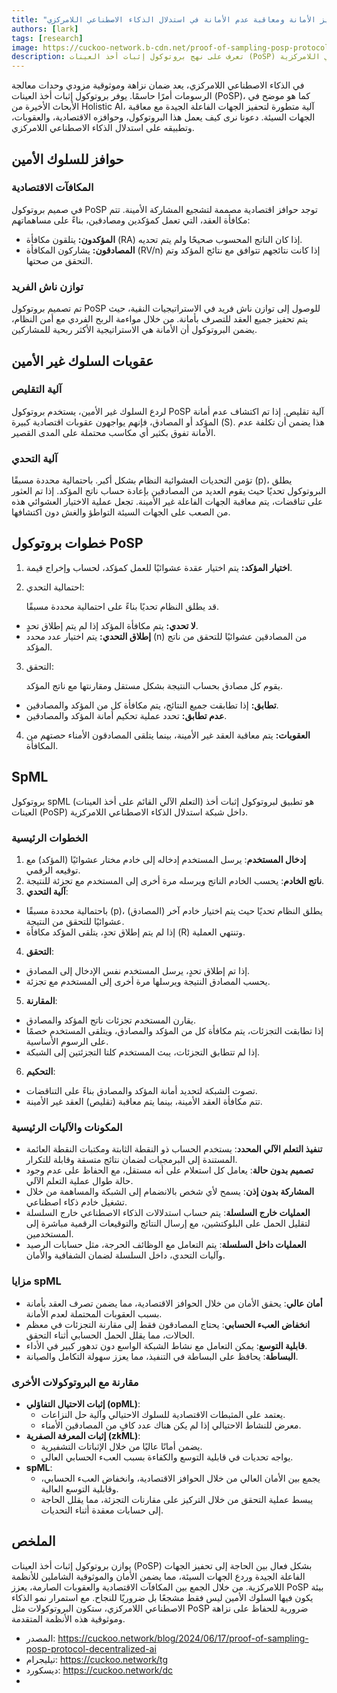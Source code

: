 ```yaml
---
title: "بروتوكول إثبات أخذ العينات: تحفيز الأمانة ومعاقبة عدم الأمانة في استدلال الذكاء الاصطناعي اللامركزي"
authors: [lark]
tags: [research]
image: https://cuckoo-network.b-cdn.net/proof-of-sampling-posp-protocol-decentralized-ai.webp
description: تعرف على نهج بروتوكول إثبات أخذ العينات (PoSP) الفريد في تحفيز السلوك الأمين ومعاقبة عدم الأمانة بين مزودي وحدات معالجة الرسومات، مما يضمن أمن وموثوقية أنظمة استدلال الذكاء الاصطناعي اللامركزية.
---
```


في الذكاء الاصطناعي اللامركزي، يعد ضمان نزاهة وموثوقية مزودي وحدات معالجة الرسومات أمرًا حاسمًا. يوفر بروتوكول إثبات أخذ العينات (PoSP)، كما هو موضح في الأبحاث الأخيرة من Holistic AI، آلية متطورة لتحفيز الجهات الفاعلة الجيدة مع معاقبة الجهات السيئة. دعونا نرى كيف يعمل هذا البروتوكول، وحوافزه الاقتصادية، والعقوبات، وتطبيقه على استدلال الذكاء الاصطناعي اللامركزي.

## حوافز للسلوك الأمين

### المكافآت الاقتصادية

في صميم بروتوكول PoSP توجد حوافز اقتصادية مصممة لتشجيع المشاركة الأمينة. تتم مكافأة العقد، التي تعمل كمؤكدين ومصادقين، بناءً على مساهماتهم:

- **المؤكدون:** يتلقون مكافأة (RA) إذا كان الناتج المحسوب صحيحًا ولم يتم تحديه.
- **المصادقون:** يشاركون المكافأة (RV/n) إذا كانت نتائجهم تتوافق مع نتائج المؤكد وتم التحقق من صحتها.

### توازن ناش الفريد

تم تصميم بروتوكول PoSP للوصول إلى توازن ناش فريد في الاستراتيجيات النقية، حيث يتم تحفيز جميع العقد للتصرف بأمانة. من خلال مواءمة الربح الفردي مع أمن النظام، يضمن البروتوكول أن الأمانة هي الاستراتيجية الأكثر ربحية للمشاركين.

## عقوبات السلوك غير الأمين

### آلية التقليص

لردع السلوك غير الأمين، يستخدم بروتوكول PoSP آلية تقليص. إذا تم اكتشاف عدم أمانة المؤكد أو المصادق، فإنهم يواجهون عقوبات اقتصادية كبيرة (S). هذا يضمن أن تكلفة عدم الأمانة تفوق بكثير أي مكاسب محتملة على المدى القصير.

### آلية التحدي

تؤمن التحديات العشوائية النظام بشكل أكبر. باحتمالية محددة مسبقًا (p)، يطلق البروتوكول تحديًا حيث يقوم العديد من المصادقين بإعادة حساب ناتج المؤكد. إذا تم العثور على تناقضات، يتم معاقبة الجهات الفاعلة غير الأمينة. تجعل عملية الاختيار العشوائي هذه من الصعب على الجهات السيئة التواطؤ والغش دون اكتشافها.

## خطوات بروتوكول PoSP

1. **اختيار المؤكد:** يتم اختيار عقدة عشوائيًا للعمل كمؤكد، لحساب وإخراج قيمة.

2. احتمالية التحدي:

   قد يطلق النظام تحديًا بناءً على احتمالية محددة مسبقًا.

  - **لا تحدي:** يتم مكافأة المؤكد إذا لم يتم إطلاق تحدٍ.
  - **إطلاق التحدي:** يتم اختيار عدد محدد (n) من المصادقين عشوائيًا للتحقق من ناتج المؤكد.

3. التحقق:

   يقوم كل مصادق بحساب النتيجة بشكل مستقل ومقارنتها مع ناتج المؤكد.

  - **تطابق:** إذا تطابقت جميع النتائج، يتم مكافأة كل من المؤكد والمصادقين.
  - **عدم تطابق:** تحدد عملية تحكيم أمانة المؤكد والمصادقين.

4. **العقوبات:** يتم معاقبة العقد غير الأمينة، بينما يتلقى المصادقون الأمناء حصتهم من المكافأة.

## SpML

بروتوكول spML (التعلم الآلي القائم على أخذ العينات) هو تطبيق لبروتوكول إثبات أخذ العينات (PoSP) داخل شبكة استدلال الذكاء الاصطناعي اللامركزية.

### الخطوات الرئيسية

1. **إدخال المستخدم**: يرسل المستخدم إدخاله إلى خادم مختار عشوائيًا (المؤكد) مع توقيعه الرقمي.
2. **ناتج الخادم**: يحسب الخادم الناتج ويرسله مرة أخرى إلى المستخدم مع تجزئة للنتيجة.
3. **آلية التحدي**:
  - باحتمالية محددة مسبقًا (p)، يطلق النظام تحديًا حيث يتم اختيار خادم آخر (المصادق) عشوائيًا للتحقق من النتيجة.
  - إذا لم يتم إطلاق تحدٍ، يتلقى المؤكد مكافأة (R) وتنتهي العملية.
4. **التحقق**:
  - إذا تم إطلاق تحدٍ، يرسل المستخدم نفس الإدخال إلى المصادق.
  - يحسب المصادق النتيجة ويرسلها مرة أخرى إلى المستخدم مع تجزئة.
5. **المقارنة**:
  - يقارن المستخدم تجزئات ناتج المؤكد والمصادق.
  - إذا تطابقت التجزئات، يتم مكافأة كل من المؤكد والمصادق، ويتلقى المستخدم خصمًا على الرسوم الأساسية.
  - إذا لم تتطابق التجزئات، يبث المستخدم كلتا التجزئتين إلى الشبكة.
6. **التحكيم**:
  - تصوت الشبكة لتحديد أمانة المؤكد والمصادق بناءً على التناقضات.
  - تتم مكافأة العقد الأمينة، بينما يتم معاقبة (تقليص) العقد غير الأمينة.

### المكونات والآليات الرئيسية
- **تنفيذ التعلم الآلي المحدد**: يستخدم الحساب ذو النقطة الثابتة ومكتبات النقطة العائمة المستندة إلى البرمجيات لضمان نتائج متسقة وقابلة للتكرار.
- **تصميم بدون حالة**: يعامل كل استعلام على أنه مستقل، مع الحفاظ على عدم وجود حالة طوال عملية التعلم الآلي.
- **المشاركة بدون إذن**: يسمح لأي شخص بالانضمام إلى الشبكة والمساهمة من خلال تشغيل خادم ذكاء اصطناعي.
- **العمليات خارج السلسلة**: يتم حساب استدلالات الذكاء الاصطناعي خارج السلسلة لتقليل الحمل على البلوكتشين، مع إرسال النتائج والتوقيعات الرقمية مباشرة إلى المستخدمين.
- **العمليات داخل السلسلة**: يتم التعامل مع الوظائف الحرجة، مثل حسابات الرصيد وآليات التحدي، داخل السلسلة لضمان الشفافية والأمان.

### مزايا spML
- **أمان عالي**: يحقق الأمان من خلال الحوافز الاقتصادية، مما يضمن تصرف العقد بأمانة بسبب العقوبات المحتملة لعدم الأمانة.
- **انخفاض العبء الحسابي**: يحتاج المصادقون فقط إلى مقارنة التجزئات في معظم الحالات، مما يقلل الحمل الحسابي أثناء التحقق.
- **قابلية التوسع**: يمكن التعامل مع نشاط الشبكة الواسع دون تدهور كبير في الأداء.
- **البساطة**: يحافظ على البساطة في التنفيذ، مما يعزز سهولة التكامل والصيانة.

### مقارنة مع البروتوكولات الأخرى
- **إثبات الاحتيال التفاؤلي (opML)**:
  - يعتمد على المثبطات الاقتصادية للسلوك الاحتيالي وآلية حل النزاعات.
  - معرض للنشاط الاحتيالي إذا لم يكن هناك عدد كافٍ من المصادقين الأمناء.
- **إثبات المعرفة الصفرية (zkML)**:
  - يضمن أمانًا عاليًا من خلال الإثباتات التشفيرية.
  - يواجه تحديات في قابلية التوسع والكفاءة بسبب العبء الحسابي العالي.
- **spML**:
  - يجمع بين الأمان العالي من خلال الحوافز الاقتصادية، وانخفاض العبء الحسابي، وقابلية التوسع العالية.
  - يبسط عملية التحقق من خلال التركيز على مقارنات التجزئة، مما يقلل الحاجة إلى حسابات معقدة أثناء التحديات.

## الملخص

يوازن بروتوكول إثبات أخذ العينات (PoSP) بشكل فعال بين الحاجة إلى تحفيز الجهات الفاعلة الجيدة وردع الجهات السيئة، مما يضمن الأمان والموثوقية الشاملين للأنظمة اللامركزية. من خلال الجمع بين المكافآت الاقتصادية والعقوبات الصارمة، يعزز PoSP بيئة يكون فيها السلوك الأمين ليس فقط مشجعًا بل ضروريًا للنجاح. مع استمرار نمو الذكاء الاصطناعي اللامركزي، ستكون البروتوكولات مثل PoSP ضرورية للحفاظ على نزاهة وموثوقية هذه الأنظمة المتقدمة.

- المصدر: https://cuckoo.network/blog/2024/06/17/proof-of-sampling-posp-protocol-decentralized-ai
- تيليجرام: https://cuckoo.network/tg
- ديسكورد: https://cuckoo.network/dc
-
